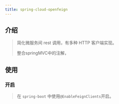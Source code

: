 ```yaml
---
title: spring-cloud-openfeign
---
```


## 介绍

> 简化微服务间 rest 调用，有多种 HTTP 客户端实现。
>
> 整合springMVC中的注解，

## 使用

### 开启

> 在 `spring-boot` 中使用`@EnableFeignClients`开启。
